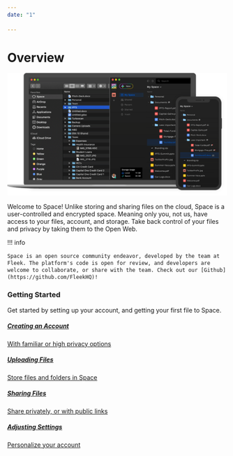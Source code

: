 ```yaml
---
date: "1"

---
```

<script>
  window.intercomSettings = {
    app_id: "ywevvpcu"
  };
</script>

<script>
// We pre-filled your app ID in the widget URL: 'https://widget.intercom.io/widget/ywevvpcu'
(function(){var w=window;var ic=w.Intercom;if(typeof ic==="function"){ic('reattach_activator');ic('update',w.intercomSettings);}else{var d=document;var i=function(){i.c(arguments);};i.q=[];i.c=function(args){i.q.push(args);};w.Intercom=i;var l=function(){var s=d.createElement('script');s.type='text/javascript';s.async=true;s.src='https://widget.intercom.io/widget/ywevvpcu';var x=d.getElementsByTagName('script')[0];x.parentNode.insertBefore(s,x);};if(w.attachEvent){w.attachEvent('onload',l);}else{w.addEventListener('load',l,false);}}})();
</script>
# Overview

![](imgs/hero1.png)

Welcome to Space! Unlike storing and sharing files on the cloud, Space is a user-controlled and encrypted space. Meaning only you, not us, have access to your files, account, and storage. Take back control of your files and privacy by taking them to the Open Web.

!!! info

    Space is an open source community endeavor, developed by the team at Fleek. The platform's code is open for review, and developers are welcome to collaborate, or share with the team. Check out our [Github](https://github.com/FleekHQ)!

### Getting Started

Get started by setting up your account, and getting your first file to Space.

<div class="prev-boxes-list">
<a href="https://help.space.storage/getting-started/creating-account/" class="prev-box">
<h5>Creating an Account</h5>
<p>With familiar or high privacy options</p>
</a>
<a href="https://help.space.storage/getting-started/uploading-files/" class="prev-box">
<h5>Uploading Files</h5>
<p>Store files and folders in Space</p>
</a>
<a href="https://help.space.storage/getting-started/sharing-files/" class="prev-box">
<h5>Sharing Files</h5>
<p>Share privately, or with public links</p>
</a>
<a href="https://help.space.storage/getting-started/adjusting-settings/" class="prev-box">
<h5>Adjusting Settings</h5>
<p>Personalize your account</p>
</a>
</div>
